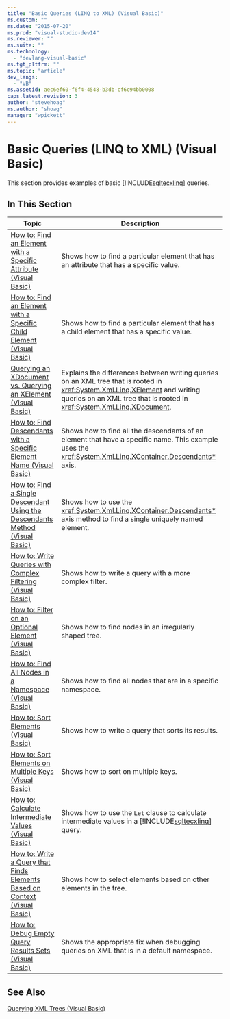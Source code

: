 ```yaml
---
title: "Basic Queries (LINQ to XML) (Visual Basic)"
ms.custom: ""
ms.date: "2015-07-20"
ms.prod: "visual-studio-dev14"
ms.reviewer: ""
ms.suite: ""
ms.technology: 
  - "devlang-visual-basic"
ms.tgt_pltfrm: ""
ms.topic: "article"
dev_langs: 
  - "VB"
ms.assetid: aec6ef60-f6f4-4548-b3db-cf6c94bb0008
caps.latest.revision: 3
author: "stevehoag"
ms.author: "shoag"
manager: "wpickett"
---
```

# Basic Queries (LINQ to XML) (Visual Basic)
This section provides examples of basic [!INCLUDE[sqltecxlinq](../../../../csharp\programming-guide\concepts\linq/includes/sqltecxlinq_md.md)] queries.  
  
## In This Section  
  
|Topic|Description|  
|-----------|-----------------|  
|[How to: Find an Element with a Specific Attribute (Visual Basic)](../../../../visual-basic\programming-guide\concepts\linq/how-to-find-an-element-with-a-specific-attribute.md)|Shows how to find a particular element that has an attribute that has a specific value.|  
|[How to: Find an Element with a Specific Child Element (Visual Basic)](../../../../visual-basic\programming-guide\concepts\linq/how-to-find-an-element-with-a-specific-child-element.md)|Shows how to find a particular element that has a child element that has a specific value.|  
|[Querying an XDocument vs. Querying an XElement (Visual Basic)](../../../../visual-basic\programming-guide\concepts\linq/querying-an-xdocument-vs-querying-an-xelement.md)|Explains the differences between writing queries on an XML tree that is rooted in <xref:System.Xml.Linq.XElement> and writing queries on an XML tree that is rooted in <xref:System.Xml.Linq.XDocument>.|  
|[How to: Find Descendants with a Specific Element Name (Visual Basic)](../../../../visual-basic\programming-guide\concepts\linq/how-to-find-descendants-with-a-specific-element-name.md)|Shows how to find all the descendants of an element that have a specific name. This example uses the <xref:System.Xml.Linq.XContainer.Descendants*> axis.|  
|[How to: Find a Single Descendant Using the Descendants Method (Visual Basic)](../../../../visual-basic\programming-guide\concepts\linq/how-to-find-a-single-descendant-using-the-descendants-method.md)|Shows how to use the <xref:System.Xml.Linq.XContainer.Descendants*> axis method to find a single uniquely named element.|  
|[How to: Write Queries with Complex Filtering (Visual Basic)](../../../../visual-basic\programming-guide\concepts\linq/how-to-write-queries-with-complex-filtering.md)|Shows how to write a query with a more complex filter.|  
|[How to: Filter on an Optional Element (Visual Basic)](../../../../visual-basic\programming-guide\concepts\linq/how-to-filter-on-an-optional-element.md)|Shows how to find nodes in an irregularly shaped tree.|  
|[How to: Find All Nodes in a Namespace (Visual Basic)](../../../../visual-basic\programming-guide\concepts\linq/how-to-find-all-nodes-in-a-namespace.md)|Shows how to find all nodes that are in a specific namespace.|  
|[How to: Sort Elements (Visual Basic)](../../../../visual-basic\programming-guide\concepts\linq/how-to-sort-elements.md)|Shows how to write a query that sorts its results.|  
|[How to: Sort Elements on Multiple Keys (Visual Basic)](../../../../visual-basic\programming-guide\concepts\linq/how-to-sort-elements-on-multiple-keys.md)|Shows how to sort on multiple keys.|  
|[How to: Calculate Intermediate Values (Visual Basic)](../../../../visual-basic\programming-guide\concepts\linq/how-to-calculate-intermediate-values.md)|Shows how to use the `Let` clause to calculate intermediate values in a [!INCLUDE[sqltecxlinq](../../../../csharp\programming-guide\concepts\linq/includes/sqltecxlinq_md.md)] query.|  
|[How to: Write a Query that Finds Elements Based on Context (Visual Basic)](../../../../visual-basic\programming-guide\concepts\linq/how-to-write-a-query-that-finds-elements-based-on-context.md)|Shows how to select elements based on other elements in the tree.|  
|[How to: Debug Empty Query Results Sets (Visual Basic)](../../../../visual-basic\programming-guide\concepts\linq/how-to-debug-empty-query-results-sets.md)|Shows the appropriate fix when debugging queries on XML that is in a default namespace.|  
  
## See Also  
 [Querying XML Trees (Visual Basic)](../../../../visual-basic\programming-guide\concepts\linq/querying-xml-trees.md)